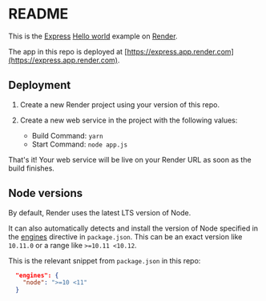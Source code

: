 # README

This is the [Express](https://expressjs.com) [Hello world](https://expressjs.com/en/starter/hello-world.html) example on [Render](https://render.com).

The app in this repo is deployed at [https://express.app.render.com](https://express.app.render.com).

## Deployment
1. Create a new Render project using your version of this repo.

2. Create a new web service in the project with the following values:
    * Build Command: `yarn`
    * Start Command: `node app.js`

That's it! Your web service will be live on your Render URL as soon as the build finishes.

## Node versions
By default, Render uses the latest LTS version of Node.

It can also automatically detects and install the version of Node specified in the [engines](https://docs.npmjs.com/files/package.json#engines) directive in `package.json`. This can be an exact version like `10.11.0` or a range like `>=10.11 <10.12`.

This is the relevant snippet from `package.json` in this repo:
```json
  "engines": {
    "node": ">=10 <11"
  }
```
